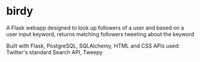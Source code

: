 # birdy
A Flask webapp designed to look up followers of a user and based on a user input keyword, returns matching followers tweeting about the keyword

Built with Flask, PostgreSQL, SQLAlchemy, HTML and CSS
APIs used: Twitter's standard Search API, Tweepy

